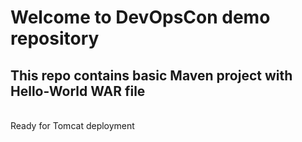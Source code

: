 # Welcome to DevOpsCon demo repository
## This repo contains basic Maven project with Hello-World WAR file 
<BR> Ready for Tomcat deployment 
